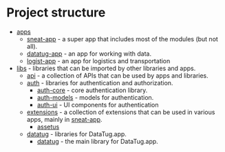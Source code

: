 # Project structure

- [apps](apps)
  - [sneat-app](../apps/sneat-app) - a super app that includes most of the modules (but not all).
  - [datatug-app](../apps/datatug-app) - an app for working with data.
  - [logist-app](../apps/logist-app) - an app for logistics and transportation
- [libs](../libs) - libraries that can be imported by other libraries and apps.
  - [api](../libs/api/README.md) - a collection of APIs that can be used by apps and libraries.
  - [auth](../libs/auth/README.md) - libraries for authentication and authorization.
    - [auth-core](../libs/auth/core/README.md) - core authentication library.
    - [auth-models](../libs/auth/models/README.md) - models for authentication.
    - [auth-ui](../libs/auth/ui/README.md) - UI components for authentication
  - [extensions](../libs/extensions/README.md) - a collection of extensions that can be used in various apps, mainly in [sneat-app](../apps/).
    - [assetus](../libs/extensions/assetus/README.md)
  - [datatug](../libs/datatug/README.md) - libraries for DataTug.app.
    - [datatug](../libs/datatug/main/README.md) - the main library for DataTug.app.
